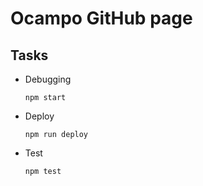 # Ocampo GitHub page

## Tasks

- Debugging

  `npm start`

- Deploy

  `npm run deploy`
  
- Test

  `npm test`
